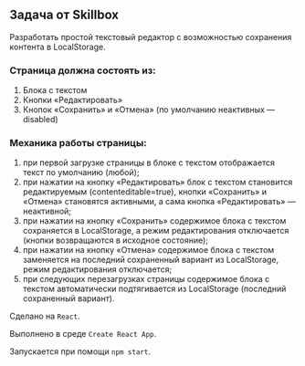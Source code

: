 ## Задача от Skillbox

Разработать простой текстовый редактор с возможностью сохранения контента в LocalStorage.

### Страница должна состоять из:

1. Блока с текстом
2. Кнопки «Редактировать»
3. Кнопок «Сохранить» и «Отмена» (по умолчанию неактивных — disabled)

### Механика работы страницы:

1. при первой загрузке страницы в блоке с текстом отображается текст по умолчанию (любой);
2. при нажатии на кнопку «Редактировать» блок с текстом становится редактируемым (contenteditable=true), кнопки «Сохранить» и «Отмена» становятся активными, а сама кнопка «Редактировать» — неактивной;
3. при нажатии на кнопку «Сохранить» содержимое блока с текстом сохраняется в LocalStorage, а режим редактирования отключается (кнопки возвращаются в исходное состояние);
4. при нажатии на кнопку «Отмена» содержимое блока с текстом заменяется на последний сохраненный вариант из LocalStorage, режим редактирования отключается;
5. при следующих перезагрузках страницы содержимое блока с текстом автоматически подтягивается из LocalStorage (последний сохраненный вариант).

Сделано на `React`.

Выполнено в среде `Create React App`.

Запускается при помощи `npm start`.

